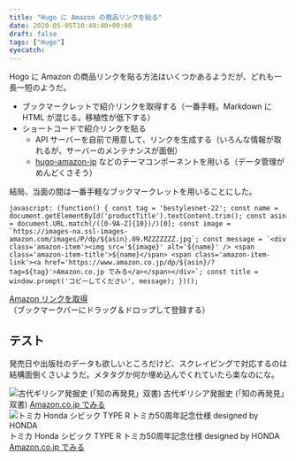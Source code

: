 ```yaml
---
title: "Hugo に Amazon の商品リンクを貼る"
date: 2020-05-05T10:49:40+09:00
draft: false
tags: ["Hugo"]
eyecatch: 
---
```

Hogo に Amazon の商品リンクを貼る方法はいくつかあるようだが、どれも一長一短のようだ。

- ブックマークレットで紹介リンクを取得する（一番手軽。Markdown に HTML が混じる。移植性が低下する）
- ショートコードで紹介リンクを貼る
    - API サーバーを自前で用意して、リンクを生成する（いろんな情報が取れるが、サーバーのメンテナンスが面倒）
    - [hugo\-amazon\-jp](https://github.com/ikemo3/hugo-amazon-jp) などのテーマコンポーネントを用いる（データ管理がめんどくさそう）

結局、当面の間は一番手軽なブックマークレットを用いることにした。

```
javascript: (function() { const tag = 'bestylesnet-22'; const name = document.getElementById('productTitle').textContent.trim(); const asin = document.URL.match(/([0-9A-Z]{10})/)[0]; const image = `https://images-na.ssl-images-amazon.com/images/P/dp/${asin}.09.MZZZZZZZ.jpg`; const message = `<div class='amazon-item'><img src='${image}' alt='${name}' /> <span class='amazon-item-title'>${name}</span> <span class='amazon-item-link'><a href='https://www.amazon.co.jp/dp/${asin}/?tag=${tag}'>Amazon.co.jp でみる</a></span></div>`; const title = window.prompt('コピーしてください', message); })(); 
```

<a href="javascript: (function() { const tag = 'bestylesnet-22'; const name = document.getElementById('productTitle').textContent.trim(); const asin = document.URL.match(/([0-9A-Z]{10})/)[0]; const image = `https://images-na.ssl-images-amazon.com/images/P/dp/${asin}.09.MZZZZZZZ.jpg`; const message = `<div class='amazon-item'><img src='${image}' alt='${name}' /> <span class='amazon-item-title'>${name}</span> <span class='amazon-item-link'><a href='https://www.amazon.co.jp/dp/${asin}/?tag=${tag}'>Amazon.co.jp でみる</a></span></div>`; const title = window.prompt('コピーしてください', message); })();">Amazon リンクを取得</a>（ブックマークバーにドラッグ＆ドロップして登録する）

## テスト

発売日や出版社のデータも欲しいところだけど、スクレイピングで対応するのは結構面倒くさいようだ。メタタグか何か埋め込んでくれていたら楽なのにな。

<div class='amazon-item'><img src='https://images-na.ssl-images-amazon.com/images/P/dp/4422210963.09.MZZZZZZZ.jpg' alt='古代ギリシア発掘史 (「知の再発見」双書)' /> <span class='amazon-item-title'>古代ギリシア発掘史 (「知の再発見」双書)</span> <span class='amazon-item-link'><a href='https://www.amazon.co.jp/dp/4422210963/?tag=bestylesnet-22'>Amazon.co.jp でみる</a></span></div>

<div class='amazon-item'><img src='https://images-na.ssl-images-amazon.com/images/P/dp/B0854VKPFN.09.MZZZZZZZ.jpg' alt='トミカ Honda シビック TYPE R トミカ50周年記念仕様 designed by HONDA' /> <span class='amazon-item-title'>トミカ Honda シビック TYPE R トミカ50周年記念仕様 designed by HONDA</span> <span class='amazon-item-link'><a href='https://www.amazon.co.jp/dp/B0854VKPFN/?tag=bestylesnet-22'>Amazon.co.jp でみる</a></span></div>